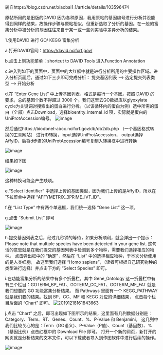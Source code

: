 转自https://blog.csdn.net/xiaobai1_1/article/details/103596474

原帖所用的是旧版的DAVID 因为各种原因，我用原帖的基因编号进行分析并没能得到同样的结果，故操作步骤与原帖相似，但重新选取了分析的基因。在一般的富集分析中被分析的基因往往来自于某一或一些列实验中差异分析的结果。

1.使用DAVID 进行 GO/ KEGG 富集分析

  a.打开DAVID官网：https://david.ncifcrf.gov/
  
  b.点击上侧功能菜单：shortcut to DAVID Tools 进入Function Annotation
  
  c.进入到如下的页面中，页面中的大红框中就是进行分析所用的主要操作区域。进入分析页面后，通过如下三步即可完成分析：
提交基因列表 --> 选定提交列表类型 --> 开始分析

  d.在 “Enter Gene List” 中上传基因列表，格式是每行一个基因。按照 DAVID 的要求，总的基因个数不得超过 3000 个。我们这里去GO数据库以glyoxylate cycle为关键词对搜索出的蛋白进行分析。（以该循环内的蛋白为例）选中所需的蛋白（全部）点击Download，选择bioentity_internal_id 项，实际就是蛋白的UniProtAccession编号。
  ![image](https://user-images.githubusercontent.com/102901955/166140079-c8902b77-a27e-432c-98cd-464a71edc6d3.png)
  
  然后通过https://biodbnet-abcc.ncifcrf.gov/db/db2db.php （一个基因格式转换的工具网站） 进行ID转换，input选择UniProtAccession， output选择AffyID，后将d步骤的UniProtAccession编号复制入转换框中进行转换
  
  ![image](https://user-images.githubusercontent.com/102901955/166141328-e64b162a-fa97-48a8-ae69-7ec69e0dd4a4.png)

  
  结果如下图
  
  ![image](https://user-images.githubusercontent.com/102901955/166141337-a3df761f-ae5c-460f-a623-f2e1a5829b9b.png)

  
  这种转换可能会产生缺项。
 
  
  e.“Select Identifier” 中选择上传的基因类型，因为我们上传的是AffyID，所以在下拉菜单中选择 “AFFYMETRIX_3PRIME_IVT_ID”。
  
  f.在 “List Type” 中有两个单选框，我们统一选择 “Gene List” 这一项。
  
  g.点击 “Submit List” 即可
  
  ![image](https://user-images.githubusercontent.com/102901955/166141385-45260d50-3960-47da-b02d-170dd9834381.png)
  
  h.提交基因列表之后，经过几秒钟的等待，如果分析顺利，就会弹出一个提示：Please note that multiple species have been detected in your gene list. 
    这句话的意思就是在我们提交的基因列表中检测到多个物种，需要我们选择相应的物种。
    点击弹出框中的 “确定”，然后在 “List” 中的选择相应物种，于本次分析使用的是人类细胞，
    故这里我们选择 “Homo sapiens”，（读者可根据自己研究物种的类型进行选择）并点击下方的 “Select Species” 即可。

   
  i.在功能富集分析的结果中有多个折叠栏，其中 Gene_Ontology 这一折叠栏中有有三个栏目：GOTERM_BP_FAT、GOTERM_CC_FAT、GOTERM_MF_FAT 就是我们想要的 GO 功能富集分析结果。
    而 Pathways 里面有一个 KEGG_PATHWAY 就是我们要的结果。找到 BP、CC、MF 和 KEGG 对应的详细结果， 点击每个栏目后面的 “Chart” 即可。
   ![20191218161843663](https://user-images.githubusercontent.com/102901955/166135146-40de1cb7-b8d7-4201-af5b-211f8ab3346b.png)
  
  j.点击 “Chart” 之后，即可出现如下图所示的结果，这里面有几列数据分别是：Category、Term、RT、Genes、Count、%、P-Value 和 Benjamini。
    这几列中我们比较关心的是：Term（GO语义）、P-Value（P值）、Count（基因数）、%（基因比例）点击红框中的 Download File 即可。
    打开一个新的网页，新打开的网页就是分析结果的文本文件，可以下载或者导入到作图软件中进行后续的操作。

  ![image](https://user-images.githubusercontent.com/102901955/166141475-d371c498-c404-4bad-ab8c-004398b9b026.png)






    


